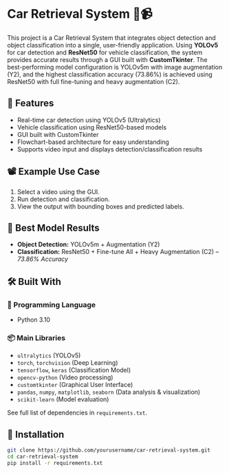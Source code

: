 # Car Retrieval System 🚗📹

This project is a Car Retrieval System that integrates object detection and object classification into a single, user-friendly application. Using **YOLOv5** for car detection and **ResNet50** for vehicle classification, the system provides accurate results through a GUI built with **CustomTkinter**. The best-performing model configuration is YOLOv5m with image augmentation (Y2), and the highest classification accuracy (73.86%) is achieved using ResNet50 with full fine-tuning and heavy augmentation (C2).

## 🔧 Features
- Real-time car detection using YOLOv5 (Ultralytics)
- Vehicle classification using ResNet50-based models
- GUI built with CustomTkinter
- Flowchart-based architecture for easy understanding
- Supports video input and displays detection/classification results

## 📽 Example Use Case
1. Select a video using the GUI.
2. Run detection and classification.
3. View the output with bounding boxes and predicted labels.

## 🧠 Best Model Results
- **Object Detection:** YOLOv5m + Augmentation (Y2)  
- **Classification:** ResNet50 + Fine-tune All + Heavy Augmentation (C2) – *73.86% Accuracy*

## 🛠 Built With

### 🐍 Programming Language
- Python 3.10

### 📦 Main Libraries
- `ultralytics` (YOLOv5)
- `torch`, `torchvision` (Deep Learning)
- `tensorflow`, `keras` (Classification Model)
- `opencv-python` (Video processing)
- `customtkinter` (Graphical User Interface)
- `pandas`, `numpy`, `matplotlib`, `seaborn` (Data analysis & visualization)
- `scikit-learn` (Model evaluation)

See full list of dependencies in `requirements.txt`.

## 🚀 Installation

```bash
git clone https://github.com/yourusername/car-retrieval-system.git
cd car-retrieval-system
pip install -r requirements.txt
